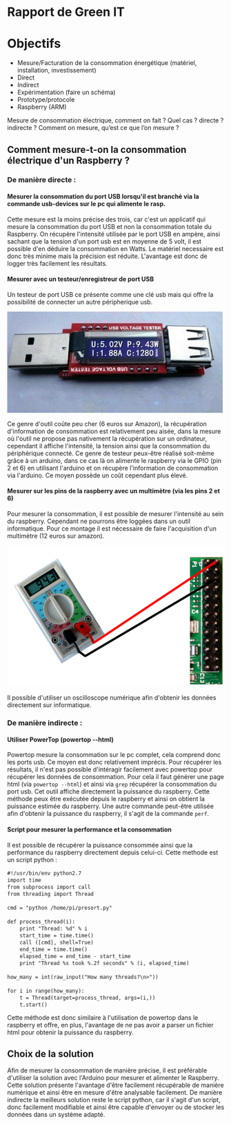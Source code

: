 Rapport de Green IT
==

# Objectifs

* Mesure/Facturation de la consommation énergétique (matériel, installation, investissement)
 * Direct
 * Indirect
* Expérimentation (faire un schéma)
 * Prototype/protocole
 * Raspberry (ARM)

Mesure de consommation électrique, comment on fait ? Quel cas ? directe ? indirecte ?
Comment on mesure, qu’est ce que l’on mesure ?


## Comment mesure-t-on la consommation électrique d'un Raspberry ?
### De manière directe :
#### Mesurer la consommation du port USB lorsqu'il est branché via la commande usb-devices sur le pc qui alimente le rasp.
Cette mesure est la moins précise des trois, car c'est un applicatif qui mesure la consommation du port USB et non la consommation totale du Raspberry. On récupère l'intensité utilisée par le port USB en ampère, ainsi sachant que la tension d'un port usb est en moyenne de 5 volt, il est possible d'en déduire la consommation en Watts. Le matériel necessaire est donc très minime mais la précision est réduite. L'avantage est donc de logger très facilement les résultats.

#### Mesurer avec un testeur/enregistreur de port USB
Un testeur de port USB ce présente comme une clé usb mais qui offre la possibilité de connecter un autre péripherique usb.

![Testeur avec écran](https://github.com/benhu/effacious-weasel-green-it/raw/master/testeur_usb.jpg)

Ce genre d'outil coûte peu cher (6 euros sur Amazon), la récupération d'information de consommation est relativement peu aisée, dans la mesure où l'outil ne propose pas nativement la récupération sur un ordinateur, cependant il affiche l'intensité, la tension ainsi que la consommation du périphérique connecté. Ce genre de testeur peux-être réalisé soit-même grâce à un arduino, dans ce cas là on alimente le raspberry via le GPIO (pin 2 et 6) en utilisant l'arduino et on récupère l'information de consommation via l'arduino. Ce moyen possède un coût cependant plus élevé.

#### Mesurer sur les pins de la raspberry avec un multimètre (via les pins 2 et 6)
Pour mesurer la consommation, il est possible de mesurer l'intensité au sein du raspberry. Cependant ne pourrons être loggées dans un outil informatique. Pour ce montage il est nécessaire de faire l'acquisition d'un multimètre (12 euros sur amazon).

![Schéma](https://github.com/benhu/effacious-weasel-green-it/raw/master/schema.png)

Il possible d'utiliser un oscilloscope numérique afin d'obtenir les données directement sur informatique.

### De manière indirecte :
#### Utiliser PowerTop (powertop --html)
Powertop mesure la consommation sur le pc complet, cela comprend donc les ports usb. Ce moyen est donc relativement imprécis. Pour récupérer les résultats, il n'est pas possible d'intéragir facilement avec powertop pour récupérer les données de consommation. Pour cela il faut générer une page html (via `powertop --html`) et ainsi via `grep` récupérer la consommation du port usb. Cet outil affiche directement la puissance du raspberry. Cette méthode peux être exécutée depuis le raspberry et ainsi on obtient la puissance estimée du raspberry. Une autre commande peut-être utilisée afin d'obtenir la puissance du raspberry, il s'agit de la commande `perf`.


#### Script pour mesurer la performance et la consommation
Il est possible de récupérer la puissance consommée ainsi que la performance du raspberry directement depuis celui-ci. Cette methode est un script python :
```
#!/usr/bin/env python2.7
import time
from subprocess import call
from threading import Thread
 
cmd = "python /home/pi/presort.py"
 
def process_thread(i):
    print "Thread: %d" % i
    start_time = time.time()
    call ([cmd], shell=True)
    end_time = time.time()
    elapsed_time = end_time - start_time
    print "Thread %s took %.2f seconds" % (i, elapsed_time)
 
how_many = int(raw_input("How many threads?\n>"))
 
for i in range(how_many):
    t = Thread(target=process_thread, args=(i,))
    t.start()
```
Cette méthode est donc similaire à l'utilisation de powertop dans le raspberry et offre, en plus, l'avantage de ne pas avoir a parser un fichier html pour obtenir la puissance du raspberry.

## Choix de la solution
Afin de mesurer la consommation de manière précise, il est préférable d'utiliser la solution avec l'Arduino pour mesurer et alimenter le Raspberry. Cette solution présente l'avantage d'être facilement récupérable de manière numérique et ainsi être en mesure d'être analysable facilement. De manière indirecte la meilleurs solution reste le script python, car il s'agit d'un script, donc facilement modifiable et ainsi être capable d'envoyer ou de stocker les données dans un système adapté.
